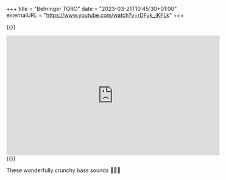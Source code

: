 +++
title = "Behringer TORO"
date = "2023-03-21T10:45:30+01:00"
externalURL = "https://www.youtube.com/watch?v=rDFyk_jKFLk"
+++

{{<raw>}}
<iframe width="560" height="315" src="https://www.youtube-nocookie.com/embed/rDFyk_jKFLk" frameborder="0" allow="accelerometer; autoplay; encrypted-media; gyroscope; picture-in-picture" allowfullscreen></iframe>
{{</raw>}}

These wonderfully crunchy bass sounds 🧑‍🍳😗
